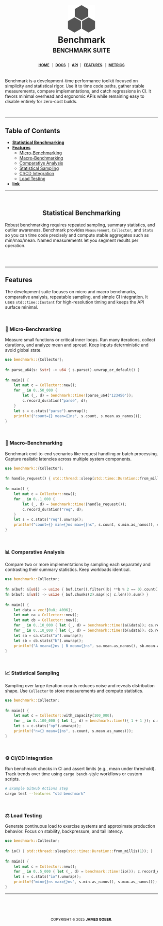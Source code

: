 <h1 align="center">
    <img width="90px" height="auto" src="https://raw.githubusercontent.com/jamesgober/jamesgober/main/media/icons/hexagon-3.svg" alt="Triple Hexagon">
    <br>
    <b>Benchmark</b>
    <br>
    <sub>
        <sup>BENCHMARK SUITE</sup>
    </sub>
    <br>
</h1>
<div align="center">
    <sup>
    <a href="../README.md" title="Project Home"><b>HOME</b></a>
    <span>&nbsp;│&nbsp;</span>
    <a href="./README.md" title="Project Documentation"><b>DOCS</b></a>
    <span>&nbsp;│&nbsp;</span>
    <a href="./API.md" title="API Reference"><b>API</b></a>
    <span>&nbsp;│&nbsp;</span>
    <a href="./features/README.md" title="Feature Flags"><b>FEATURES</b></a>
    <span>&nbsp;│&nbsp;</span>
    <a href="./METRICS.md" title="Performance Metrics"><b>METRICS</b></a>
    </sup>
</div>

<br>

<p>
    Benchmark is a development-time performance toolkit focused on simplicity and statistical rigor. Use it to time code paths, gather stable measurements, compare implementations, and catch regressions in CI. It favors minimal overhead and ergonomic APIs while remaining easy to disable entirely for zero-cost builds.
</p>

<br>

<hr>

<h2>Table of Contents</h2>
<ul>
    <li>
        <a href="#statistical-benchmarking"><b>Statistical Benchmarking</b></a>
    </li>
    <li>
        <a href="#benchmark-features"><b>Features</b></a>
        <ul>
            <li>
                <a href="#micro-benchmarking">Micro-Benchmarking</a>
            </li>
            <li>
                <a href="#macro-benchmarking">Macro-Benchmarking</a>
            </li>
            <li>
                <a href="#comparative-analysis">Comparative Analysis</a>
            </li>
            <li>
                <a href="#statistical-sampling">Statistical Sampling</a>
            </li>
            <li>
                <a href="#ci-cd-integration">CI/CD Integration</a>
            </li>
            <li>
                <a href="#load-testing">Load Testing</a>
            </li>
        </ul>
    </li>
    <li>
        <a href="#tbd"><b>link</b></a>
    </li>
</ul>

<hr>
<br>

<h2 align="center" id="statistical-benchmarking">Statistical Benchmarking</h2>
<p>
    Robust benchmarking requires repeated sampling, summary statistics, and outlier awareness. Benchmark provides <code>Measurement</code>, <code>Collector</code>, and <code>Stats</code> so you can time code precisely and compute stable aggregates such as min/max/mean. Named measurements let you segment results per operation.
</p>

<br><br>
<hr>


<h2 id="benchmark-features">Features</h2>
<p>
    The development suite focuses on micro and macro benchmarks, comparative analysis, repeatable sampling, and simple CI integration. It uses <code>std::time::Instant</code> for high-resolution timing and keeps the API surface minimal.
</p>

<br>

<h3 id="micro-benchmarking">🧩 Micro-Benchmarking</h3>
<p>
    Measure small functions or critical inner loops. Run many iterations, collect durations, and analyze mean and spread. Keep inputs deterministic and avoid global state.
</p>

```rust
use benchmark::{Collector};

fn parse_u64(s: &str) -> u64 { s.parse().unwrap_or_default() }

fn main() {
    let mut c = Collector::new();
    for _ in 0..50_000 {
        let (_, d) = benchmark::time!(parse_u64("123456"));
        c.record_duration("parse", d);
    }
    let s = c.stats("parse").unwrap();
    println!("count={} mean={}ns", s.count, s.mean.as_nanos());
}
```

<br>

<h3 id="macro-benchmarking">🧩 Macro-Benchmarking</h3>
<p>
    Benchmark end-to-end scenarios like request handling or batch processing. Capture realistic latencies across multiple system components.
</p>

```rust
use benchmark::{Collector};

fn handle_request() { std::thread::sleep(std::time::Duration::from_millis(3)); }

fn main() {
    let mut c = Collector::new();
    for _ in 0..1_000 {
        let (_, d) = benchmark::time!(handle_request());
        c.record_duration("req", d);
    }
    let s = c.stats("req").unwrap();
    println!("count={} min={}ns max={}ns", s.count, s.min.as_nanos(), s.max.as_nanos());
}
```

<br>

<h3 id="comparative-analysis">📊 Comparative Analysis</h3>
<p>
    Compare two or more implementations by sampling each separately and contrasting their summary statistics. Keep workloads identical.
</p>

```rust
use benchmark::Collector;

fn a(buf: &[u8]) -> usize { buf.iter().filter(|b| **b % 2 == 0).count() }
fn b(buf: &[u8]) -> usize { buf.chunks(2).map(|c| c.len()).sum() }

fn main() {
    let data = vec![0u8; 4096];
    let mut ca = Collector::new();
    let mut cb = Collector::new();
    for _ in 0..10_000 { let (_, d) = benchmark::time!(a(&data)); ca.record_duration("a", d); }
    for _ in 0..10_000 { let (_, d) = benchmark::time!(b(&data)); cb.record_duration("b", d); }
    let sa = ca.stats("a").unwrap();
    let sb = cb.stats("b").unwrap();
    println!("A mean={}ns | B mean={}ns", sa.mean.as_nanos(), sb.mean.as_nanos());
}
```
<br>

<h3 id="statistical-sampling">📈 Statistical Sampling</h3>
<p>
    Sampling over large iteration counts reduces noise and reveals distribution shape. Use <code>Collector</code> to store measurements and compute statistics.
</p>

```rust
use benchmark::Collector;

fn main() {
    let mut c = Collector::with_capacity(100_000);
    for _ in 0..100_000 { let (_, d) = benchmark::time!({ 1 + 1 }); c.record_duration("op", d); }
    let s = c.stats("op").unwrap();
    println!("n={} mean={}ns", s.count, s.mean.as_nanos());
}
```

<br>

<h3 id="ci-cd-integration">⚙️ CI/CD Integration</h3>
<p>
    Run benchmark checks in CI and assert limits (e.g., mean under threshold). Track trends over time using <code>cargo bench</code>-style workflows or custom scripts.
</p>

```bash
# Example GitHub Actions step
cargo test --features "std benchmark"
```
<br>

<h3 id="load-testing">⚖️ Load Testing</h3>
<p>
    Generate continuous load to exercise systems and approximate production behavior. Focus on stability, backpressure, and tail latency.
</p>

```rust
use benchmark::Collector;

fn io() { std::thread::sleep(std::time::Duration::from_millis(1)); }

fn main() {
    let mut c = Collector::new();
    for _ in 0..5_000 { let (_, d) = benchmark::time!(io()); c.record_duration("io", d); }
    let s = c.stats("io").unwrap();
    println!("min={}ns max={}ns", s.min.as_nanos(), s.max.as_nanos());
}
```



<hr>
<br>





<!--
:: COPYRIGHT
============================================================================ -->
<div align="center">
  <br>
  <h2></h2>
  <sup>COPYRIGHT <small>&copy;</small> 2025 <strong>JAMES GOBER.</strong></sup>
</div>